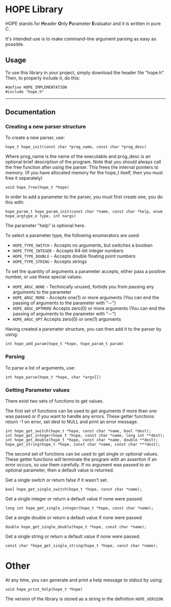 # HOPE Library
HOPE stands for **H**eader **O**nly **P**arameter **E**valuator and it is written in pure C.

It's intended use is to make command-line argument parsing as easy as possible.

## Usage
To use this library in your project, simply download the header file "hope.h". Then, to properly include it, do this:

    #define HOPE_IMPLEMENTATION
    #include "hope.h"

---
## Documentation

### Creating a new parser structure

To create a new parser, use:

    hope_t hope_init(const char *prog_name, const char *prog_desc)

Where prog_name is the name of the executable and prog_desc is an optional brief description of the program. Note that you should always call the free function after using the parser. This frees the internal pointers to memory. (If you have allocated memory for the hope_t itself, then you must free it separately)

    void hope_free(hope_t *hope)

In order to add a parameter to the parser, you must first create one, you do this with:

    hope_param_t hope_param_init(const char *name, const char *help, enum hope_argtype_e type, int nargs)

The parameter "help" is optional here.

To select a parameter type, the following enumerators are used:

  - `HOPE_TYPE_SWITCH` - Accepts no arguments, but switches a boolean
  - `HOPE_TYPE_INTEGER` - Accepts 64-bit integer numbers
  - `HOPE_TYPE_DOUBLE` - Accepts double floating point numbers
  - `HOPE_TYPE_STRING` - Accepts strings

To set the quantity of arguments a parameter accepts, either pass a positive number, or use these special values:

  - `HOPE_ARGC_NONE` - Technically unused, forbids you from passing any arguments to the parameter
  - `HOPE_ARGC_MORE` - Accepts one(1) or more arguments (You can end the passing of arguments to the parameter with "--")
  - `HOPE_ARGC_OPTMORE` Accepts zero(0) or more arguments (You can end the passing of arguments to the parameter with "--")
  - `HOPE_ARGC_OPT` Accepts zero(0) or one(1) arguments

Having created a parameter structure, you can then add it to the parser by using:

    int hope_add_param(hope_t *hope, hope_param_t param)

### Parsing

To parse a list of arguments, use:

    int hope_parse(hope_t *hope, char *argv[])

### Getting Parameter values

There exist two sets of functions to get values.

The first set of functions can be used to get arguments if more than one was passed or if you want to handle any errors. These getter functions return -1 on error, set dest to NULL and print an error message.

    int hope_get_switch(hope_t *hope, const char *name, bool *dest);
    int hope_get_integer(hope_t *hope, const char *name, long int **dest);
    int hope_get_double(hope_t *hope, const char *name, double **dest);
    hope_get_string(hope_t *hope, const char *name, const char ***dest);

The second set of functions can be used to get single or optional values. These getter functions will terminate the program with an assertion if an error occurs, so use them carefully. If no argument was passed to an optional parameter, then a default value is returned.


Get a single switch or return false if it wasn't set.
    
    bool hope_get_single_switch(hope_t *hope, const char *name);
Get a single integer or return a default value if none were passed.
    
    long int hope_get_single_integer(hope_t *hope, const char *name);
Get a single double or return a default value if none were passed.
    
    double hope_get_single_double(hope_t *hope, const char *name);
Get a single string or return a default value if none were passed.
    
    const char *hope_get_single_string(hope_t *hope, const char *name);

# Other

At any time, you can generate and print a help message to stdout by using:

    void hope_print_help(hope_t *hope)

The version of the library is stored as a string in the definition `HOPE_VERSION`